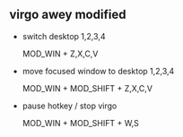 ## virgo awey modified



- switch desktop 1,2,3,4 

  MOD_WIN + Z,X,C,V

- move focused window to desktop 1,2,3,4 

  MOD_WIN + MOD_SHIFT + Z,X,C,V

- pause hotkey / stop virgo

  MOD_WIN + MOD_SHIFT + W,S 

  ​